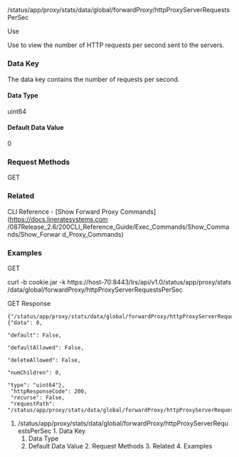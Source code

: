 ##
/status/app/proxy/stats/data/global/forwardProxy/httpProxyServerRequestsPerSec

Use

Use to view the number of HTTP requests per second sent to the servers.

### Data Key

The data key contains the number of requests per second.

#### Data Type

uint64

#### Default Data Value

0

### Request Methods

GET

### Related

CLI Reference - [Show Forward Proxy Commands](https://docs.lineratesystems.com
/087Release_2.6/200CLI_Reference_Guide/Exec_Commands/Show_Commands/Show_Forwar
d_Proxy_Commands)

### Examples

GET

curl -b cookie.jar -k https://host-70:8443/lrs/api/v1.0/status/app/proxy/stats
/data/global/forwardProxy/httpProxyServerRequestsPerSec

GET Response

    
    {"/status/app/proxy/stats/data/global/forwardProxy/httpProxyServerRequestsPerSec": {"data": 0,
                                                                                         "default": False,
                                                                                         "defaultAllowed": False,
                                                                                         "deleteAllowed": False,
                                                                                         "numChildren": 0,
                                                                                         "type": "uint64"},
     "httpResponseCode": 200,
     "recurse": False,
     "requestPath": "/status/app/proxy/stats/data/global/forwardProxy/httpProxyServerRequestsPerSec"}
    

  1. /status/app/proxy/stats/data/global/forwardProxy/httpProxyServerRequestsPerSec
    1. Data Key
      1. Data Type
      2. Default Data Value
    2. Request Methods
    3. Related
    4. Examples

